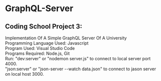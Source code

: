 # GraphQL-Server
## Coding School Project 3:

Implementation Of A Simple GraphQL Server Of A University\
Programming Language Used: Javascript\
Program Used: Visual Studio Code\
Programs Required: Node.js, Git\
Run: "dev:server" or  "nodemon server.js" to connect to local server port 4000.\
      "json:server" or "json-server --watch data.json" to connect to jason server on local host 3000.
